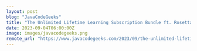 ```yaml
---
layout: post
blog: "JavaCodeGeeks"
title: "The Unlimited Lifetime Learning Subscription Bundle ft. Rosetta Stone"
date: 2023-09-04T06:00:00Z
image: images/javacodegeeks.png
remote_url: "https://www.javacodegeeks.com/2023/09/the-unlimited-lifetime-learning-subscription-bundle-ft-rosetta-stone.html"
---
```

